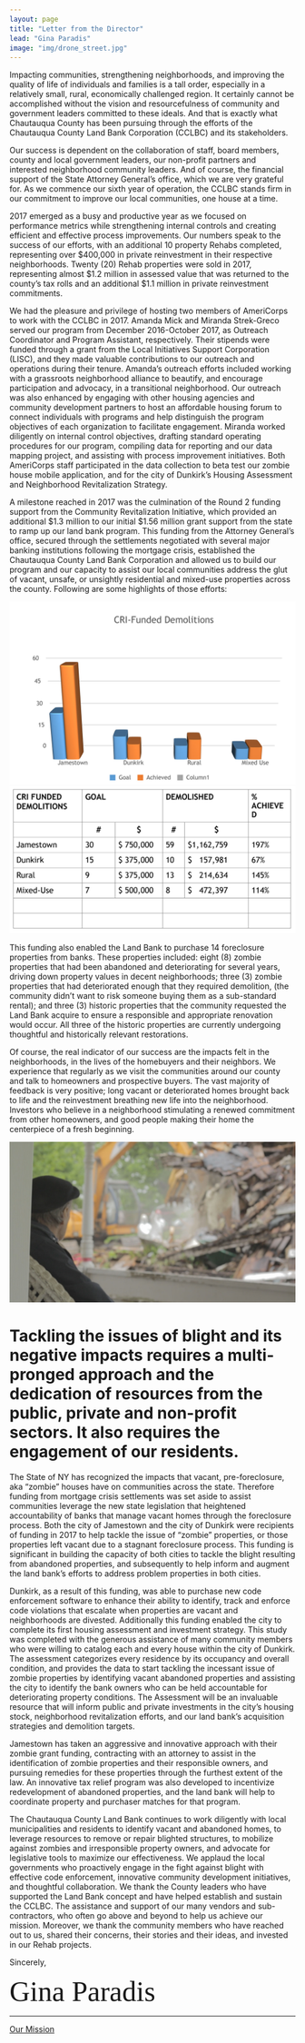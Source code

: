 ```yaml
---
layout: page
title: "Letter from the Director"
lead: "Gina Paradis"
image: "img/drone_street.jpg"
---
```

Impacting communities, strengthening neighborhoods, and improving the quality of life of individuals and families is a tall order, especially in a relatively small, rural, economically challenged region. It certainly cannot be accomplished without the vision and resourcefulness of community and government leaders committed to these ideals. And that is exactly what Chautauqua County has been pursuing through the efforts of the Chautauqua County Land Bank Corporation (CCLBC) and its stakeholders.

Our success is dependent on the collaboration of staff, board members, county and local government leaders, our non-profit partners and interested neighborhood community leaders. And of course, the financial support of the State Attorney General’s office, which we are very grateful for. As we commence our sixth year of operation, the CCLBC stands firm in our commitment to improve our local communities, one house at a time.

2017 emerged as a busy and productive year as we focused on performance metrics while strengthening internal controls and creating efficient and effective process improvements. Our numbers speak to the success of our efforts, with an additional 10 property Rehabs completed, representing over $400,000 in private reinvestment in their respective neighborhoods. Twenty (20) Rehab properties were sold in 2017, representing almost $1.2 million in assessed value that was returned to the county’s tax rolls and an additional $1.1 million in private reinvestment commitments.

We had the pleasure and privilege of hosting two members of AmeriCorps to work with the CCLBC in 2017. Amanda Mick and Miranda Strek-Greco served our program from December 2016-October 2017, as Outreach Coordinator and Program Assistant, respectively. Their stipends were funded through a grant from the Local Initiatives Support Corporation (LISC), and they made valuable contributions to our outreach and operations during their tenure. Amanda’s outreach efforts included working with a grassroots neighborhood alliance to beautify, and encourage participation and advocacy, in a transitional neighborhood. Our outreach was also enhanced by engaging with other housing agencies and community development partners to host an affordable housing forum to connect individuals with programs and help distinguish the program objectives of each organization to facilitate engagement. Miranda worked diligently on internal control objectives, drafting standard operating procedures for our program, compiling data for reporting and our data mapping project, and assisting with process improvement initiatives. Both AmeriCorps staff participated in the data collection to beta test our zombie house mobile application, and for the city of Dunkirk’s Housing Assessment and Neighborhood Revitalization Strategy.

A milestone reached in 2017 was the culmination of the Round 2 funding support from the Community Revitalization Initiative, which provided an additional $1.3 million to our initial $1.56 million grant support from the state to ramp up our land bank program. This funding from the Attorney General’s office, secured through the settlements negotiated with several major banking institutions following the mortgage crisis, established the Chautauqua County Land Bank Corporation and allowed us to build our program and our capacity to assist our local communities address the glut of vacant, unsafe, or unsightly residential and mixed-use properties across the county.  Following are some highlights of those efforts:

<div class="row">
  <div class="col-md-8 col-md-offset-2">
    <img src="img/2018/graph.jpg" class="img-responsive">
  </div>
  <div class="col-md-8 col-md-offset-2">
    <img src="img/2018/chart.jpg" class="img-responsive">
  </div>
</div><!-- /.row -->

This funding also enabled the Land Bank to purchase 14 foreclosure properties from banks. These properties included: eight (8) zombie properties that had been abandoned and deteriorating for several years, driving down property values in decent neighborhoods; three (3) zombie properties that had deteriorated enough that they required demolition, (the community didn’t want to risk someone buying them as a sub-standard rental); and three (3) historic properties that the community requested the Land Bank acquire to ensure a responsible and appropriate renovation would occur. All three of the historic properties are currently undergoing thoughtful and historically relevant restorations.

Of course, the real indicator of our success are the impacts felt in the neighborhoods, in the lives of the homebuyers and their neighbors. We experience that regularly as we visit the communities around our county and talk to homeowners and prospective buyers.  The vast majority of feedback is very positive; long vacant or deteriorated homes brought back to life and the reinvestment breathing new life into the neighborhood. Investors who believe in a neighborhood stimulating a renewed commitment from other homeowners, and good people making their home the centerpiece of a fresh beginning.

<img src="img/2018/demo.jpg" class="img-responsive" />

# Tackling the issues of blight and its negative impacts requires a multi-pronged approach and the dedication of resources from the public, private and non-profit sectors. It also requires the engagement of our residents.

The State of NY has recognized the impacts that vacant, pre-foreclosure, aka “zombie” houses have on communities across the state. Therefore funding from mortgage crisis settlements was set aside to assist communities leverage the new state legislation that heightened accountability of banks that manage vacant homes through the foreclosure process. Both the city of Jamestown and the city of Dunkirk were recipients of funding in 2017 to help tackle the issue of “zombie” properties, or those properties left vacant due to a stagnant foreclosure process. This funding is significant in building the capacity of both cities to tackle the blight resulting from abandoned properties, and subsequently to help inform and augment the land bank’s efforts to address problem properties in both cities.

Dunkirk, as a result of this funding, was able to purchase new code enforcement software to enhance their ability to identify, track and enforce code violations that escalate when properties are vacant and neighborhoods are divested. Additionally this funding enabled the city to complete its first housing assessment and investment strategy. This study was completed with the generous assistance of many community members who were willing to catalog each and every house within the city of Dunkirk. The assessment categorizes every residence by its occupancy and overall condition, and provides the data to start tackling the incessant issue of zombie properties by identifying vacant abandoned properties and assisting the city to identify the bank owners who can be held accountable for deteriorating property conditions. The Assessment will be an invaluable resource that will inform public and private investments in the city’s housing stock, neighborhood revitalization efforts, and our land bank’s acquisition strategies and demolition targets.

Jamestown has taken an aggressive and innovative approach with their zombie grant funding, contracting with an attorney to assist in the identification of zombie properties and their responsible owners, and pursuing remedies for these properties through the furthest extent of the law. An innovative tax relief program was also developed to incentivize redevelopment of abandoned properties, and the land bank will help to coordinate property and purchaser matches for that program.

The Chautauqua County Land Bank continues to work diligently with local municipalities and residents to identify vacant and abandoned homes, to leverage resources to remove or repair blighted structures, to mobilize against zombies and irresponsible property owners, and advocate for legislative tools to maximize our effectiveness.  We applaud the local governments who proactively engage in the fight against blight with effective code enforcement, innovative community development initiatives, and thoughtful collaboration. We thank the County leaders who have supported the Land Bank concept and have helped establish and sustain the CCLBC. The assistance and support of our many vendors and sub-contractors, who often go above and beyond to help us achieve our mission.  Moreover, we thank the community members who have reached out to us, shared their concerns, their stories and their ideas, and invested in our Rehab projects.

Sincerely,
<p style="font-family:cursive;font-size:50px;margin:0px auto;">Gina Paradis</p>

<hr>

<a href="mission" class="btn btn-default btn-lg center-block">Our Mission <i class="fa fa-arrow-right"></i></a>
